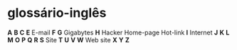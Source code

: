 # glossário-inglês
**A**
**B**
**C**
**E**
E-mail
**F**
**G**
Gigabytes
**H**
Hacker
Home-page
Hot-link
**I**
Internet
**J**
**K**
**L**
**M**
**O**
**P**
**Q**
**R**
**S**
Site
**T**
**U**
**V**
**W**
Web site
**X**
**Y**
**Z**
